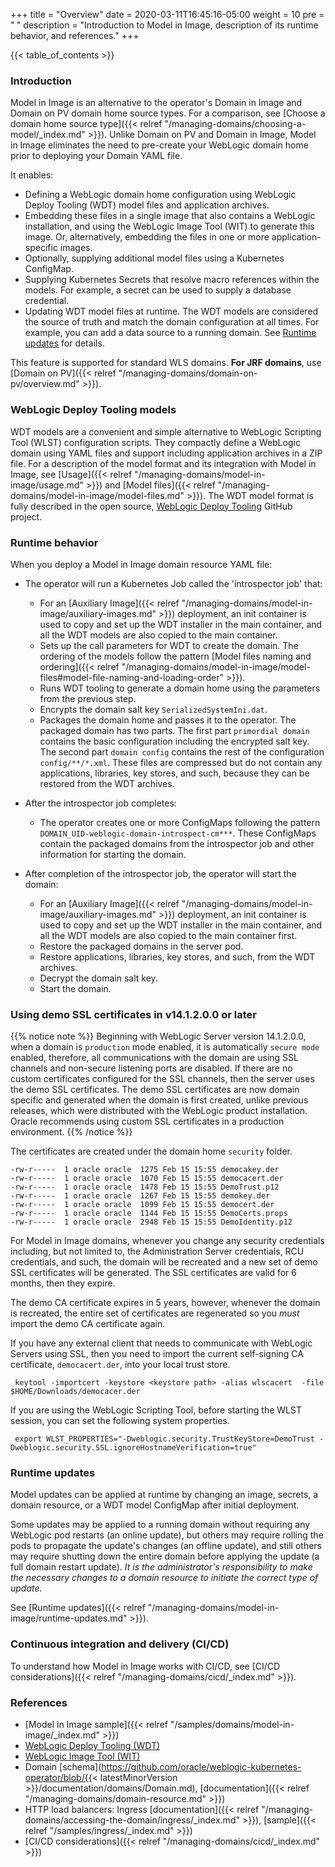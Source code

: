 +++
title = "Overview"
date = 2020-03-11T16:45:16-05:00
weight = 10
pre = "<b> </b>"
description = "Introduction to Model in Image, description of its runtime behavior, and references."
+++

{{< table_of_contents >}}

### Introduction

Model in Image is an alternative to the operator's Domain in Image and Domain on PV domain home source types. For a comparison, see [Choose a domain home source type]({{< relref "/managing-domains/choosing-a-model/_index.md" >}}). Unlike Domain on PV and Domain in Image, Model in Image eliminates the need to pre-create your WebLogic domain home prior to deploying your Domain YAML file.

It enables:

 - Defining a WebLogic domain home configuration using WebLogic Deploy Tooling (WDT) model files and application archives.
 - Embedding these files in a single image that also contains a WebLogic installation,
   and using the WebLogic Image Tool (WIT) to generate this image. Or, alternatively,
   embedding the files in one or more application-specific images.
 - Optionally, supplying additional model files using a Kubernetes ConfigMap.
 - Supplying Kubernetes Secrets that resolve macro references within the models.
   For example, a secret can be used to supply a database credential.
 - Updating WDT model files at runtime. The WDT models are considered the source of truth and match the domain configuration at all times.  For example, you can add a data source
   to a running domain. See [Runtime updates](#runtime-updates) for details.

This feature is supported for standard WLS domains. **For JRF domains**, use [Domain on PV]({{< relref "/managing-domains/domain-on-pv/overview.md" >}}).

### WebLogic Deploy Tooling models

WDT models are a convenient and simple alternative to WebLogic Scripting Tool (WLST)
configuration scripts.
They compactly define a WebLogic domain using YAML files and support including
application archives in a ZIP file. For a description of the model format
and its integration with Model in Image,
see [Usage]({{< relref "/managing-domains/model-in-image/usage.md" >}})
and [Model files]({{< relref "/managing-domains/model-in-image/model-files.md" >}}).
The WDT model format is fully described in the open source,
[WebLogic Deploy Tooling](https://oracle.github.io/weblogic-deploy-tooling/) GitHub project.

### Runtime behavior

When you deploy a Model in Image domain resource YAML file:

  - The operator will run a Kubernetes Job called the 'introspector job' that:
    - For an [Auxiliary Image]({{< relref "/managing-domains/model-in-image/auxiliary-images.md" >}}) deployment, an init container is used to copy and set up the WDT installer in the main container, and all the WDT models are also copied to the main container.
    - Sets up the call parameters for WDT to create the domain. The ordering of the models follow the pattern [Model files naming and ordering]({{< relref "/managing-domains/model-in-image/model-files#model-file-naming-and-loading-order" >}}).
    - Runs WDT tooling to generate a domain home using the parameters from the previous step.
    - Encrypts the domain salt key `SerializedSystemIni.dat`.
    - Packages the domain home and passes it to the operator.  The packaged domain has two parts. The first part `primordial domain` contains the basic configuration including the encrypted salt key. The second part `domain config` contains the rest of the configuration `config/**/*.xml`.  These files are compressed but do not contain any applications, libraries, key stores, and such, because they can be restored from the WDT archives.   

  - After the introspector job completes:
    - The operator creates one or more ConfigMaps following the pattern `DOMAIN_UID-weblogic-domain-introspect-cm***`.  These ConfigMaps contain the packaged domains from the introspector job and other information for starting the domain.

  - After completion of the introspector job, the operator will start the domain:
    - For an [Auxiliary Image]({{< relref "/managing-domains/model-in-image/auxiliary-images.md" >}}) deployment, an init container is used to copy and set up the WDT installer in the main container, and all the WDT models are also copied to the main container first.    
    - Restore the packaged domains in the server pod.
    - Restore applications, libraries, key stores, and such, from the WDT archives.
    - Decrypt the domain salt key.
    - Start the domain.


### Using demo SSL certificates in v14.1.2.0.0 or later

{{% notice note %}}
Beginning with WebLogic Server version 14.1.2.0.0, when a domain is `production` mode enabled, it is automatically `secure mode` enabled, therefore, all communications with the domain are using SSL channels and non-secure listening ports are disabled.  If there are no custom certificates configured for the SSL channels, then the server uses the demo SSL certificates.
The demo SSL certificates are now domain specific and generated when the domain is first created,
unlike previous releases, which were distributed with the WebLogic product installation.  Oracle recommends using custom SSL
certificates in a production environment.
{{% /notice %}}

The certificates are created under the domain home `security` folder.

```
-rw-r-----  1 oracle oracle  1275 Feb 15 15:55 democakey.der
-rw-r-----  1 oracle oracle  1070 Feb 15 15:55 democacert.der
-rw-r-----  1 oracle oracle  1478 Feb 15 15:55 DemoTrust.p12
-rw-r-----  1 oracle oracle  1267 Feb 15 15:55 demokey.der
-rw-r-----  1 oracle oracle  1099 Feb 15 15:55 democert.der
-rw-r-----  1 oracle oracle  1144 Feb 15 15:55 DemoCerts.props
-rw-r-----  1 oracle oracle  2948 Feb 15 15:55 DemoIdentity.p12
```

For Model in Image domains, whenever you change any security credentials including, but not limited to, the Administration Server credentials, RCU credentials, and such, the domain will be recreated and a new set of demo SSL certificates will be generated. The SSL certificates are valid for 6 months, then they expire.

The demo CA certificate expires in 5 years, however, whenever the domain is recreated, the entire set of certificates are regenerated so you _must_ import the demo CA certificate again.  

If you have any external client that needs to communicate with WebLogic Servers using SSL, then you need to import the current self-signing CA certificate, `democacert.der`,
into your local trust store.

```shell
 keytool -importcert -keystore <keystore path> -alias wlscacert  -file $HOME/Downloads/democacer.der
```

If you are using the WebLogic Scripting Tool, before starting the WLST session, you can set the following system properties.

```shell
 export WLST_PROPERTIES="-Dweblogic.security.TrustKeyStore=DemoTrust -Dweblogic.security.SSL.ignoreHostnameVerification=true"
```


### Runtime updates

Model updates can be applied at runtime by changing an image, secrets, a domain resource, or a WDT model ConfigMap after initial deployment.

Some updates may be applied to a running domain without requiring any WebLogic pod restarts (an online update),
but others may require rolling the pods to propagate the update's changes (an offline update),
and still others may require shutting down the entire domain before applying the update (a full domain restart update).
_It is the administrator's responsibility to make the necessary changes to a domain resource to initiate the correct type of update._

See [Runtime updates]({{< relref "/managing-domains/model-in-image/runtime-updates.md" >}}).

### Continuous integration and delivery (CI/CD)

To understand how Model in Image works with CI/CD, see [CI/CD considerations]({{< relref "/managing-domains/cicd/_index.md" >}}).

### References

 - [Model in Image sample]({{< relref "/samples/domains/model-in-image/_index.md" >}})
 - [WebLogic Deploy Tooling (WDT)](https://oracle.github.io/weblogic-deploy-tooling/)
 - [WebLogic Image Tool (WIT)](https://oracle.github.io/weblogic-image-tool/)
 - Domain [schema](https://github.com/oracle/weblogic-kubernetes-operator/blob/{{< latestMinorVersion >}}/documentation/domains/Domain.md), [documentation]({{< relref "/managing-domains/domain-resource.md" >}})
 - HTTP load balancers: Ingress [documentation]({{< relref "/managing-domains/accessing-the-domain/ingress/_index.md" >}}), [sample]({{< relref "/samples/ingress/_index.md" >}})
 - [CI/CD considerations]({{< relref "/managing-domains/cicd/_index.md" >}})
